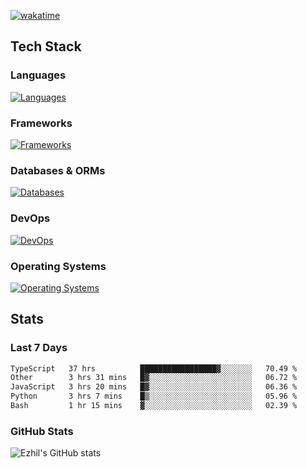 [![wakatime](https://wakatime.com/badge/user/e780b5d2-6a76-4fde-a594-4ff159327ad3.svg)](https://wakatime.com/@e780b5d2-6a76-4fde-a594-4ff159327ad3)

## Tech Stack

### Languages

[![Languages](https://skillicons.dev/icons?i=python,java,kotlin,javascript,typescript,php,go,rust&theme=dark)](https://skillicons.dev)

### Frameworks

[![Frameworks](https://skillicons.dev/icons?i=react,next,tailwind,express,flask,jquery,bootstrap&theme=dark)](https://skillicons.dev)

### Databases & ORMs

[![Databases](https://skillicons.dev/icons?i=mysql,postgres,mongodb,prisma&theme=dark)](https://skillicons.dev)

### DevOps

[![DevOps](https://skillicons.dev/icons?i=aws,azure,gcp,cloudflare,vercel,docker,git,github,githubactions,nginx&theme=dark)](https://skillicons.dev)

### Operating Systems

[![Operating Systems](https://skillicons.dev/icons?i=windows,ubuntu&theme=dark)](https://skillicons.dev)

## Stats

### Last 7 Days

<!--START_SECTION:waka-->

```txt
TypeScript   37 hrs          █████████████████▓░░░░░░░   70.49 %
Other        3 hrs 31 mins   █▓░░░░░░░░░░░░░░░░░░░░░░░   06.72 %
JavaScript   3 hrs 20 mins   █▓░░░░░░░░░░░░░░░░░░░░░░░   06.36 %
Python       3 hrs 7 mins    █▒░░░░░░░░░░░░░░░░░░░░░░░   05.96 %
Bash         1 hr 15 mins    ▓░░░░░░░░░░░░░░░░░░░░░░░░   02.39 %
```

<!--END_SECTION:waka-->

### GitHub Stats

![Ezhil's GitHub stats](https://github-readme-stats.vercel.app/api?username=ezhil56x&theme=dark&show_icons=true)
